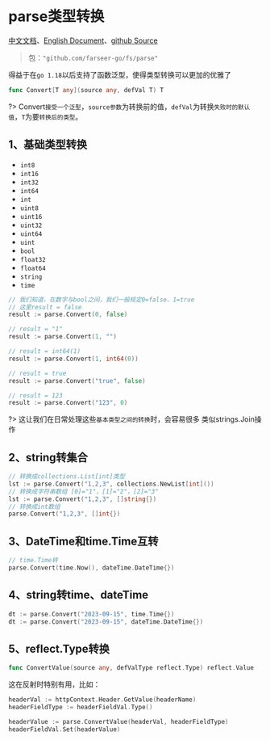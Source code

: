 # parse类型转换
[中文文档](https://farseer-go.github.io/doc/)、[English Document](https://farseer-go.github.io/doc/#/en-us/)、[github Source](https://github.com/farseer-go/fs)
> 包：`"github.com/farseer-go/fs/parse"`

得益于在`go 1.18`以后支持了函数泛型，使得类型转换可以更加的优雅了
```go
func Convert[T any](source any, defVal T) T
```

?> Convert`接受一个泛型`，`source参数`为转换前的值，`defVal`为转换`失败时的默认值`，`T`为要`转换后的类型`。

## 1、基础类型转换
- `int8`
- `int16`
- `int32`
- `int64`
- `int`
- `uint8`
- `uint16`
- `uint32`
- `uint64`
- `uint`
- `bool`
- `float32`
- `float64`
- `string`
- `time`

```go
// 我们知道，在数字与bool之间，我们一般规定0=false、1=true
// 这里result = false
result := parse.Convert(0, false)

// result = "1"
result := parse.Convert(1, "")

// result = int64(1)
result := parse.Convert(1, int64(0))

// result = true
result := parse.Convert("true", false)

// result = 123
result := parse.Convert("123", 0)
```

?> 这让我们在日常处理这些`基本类型之间的转换`时，会容易很多
类似strings.Join操作

## 2、string转集合
```go
// 转换成collections.List[int]类型
lst := parse.Convert("1,2,3", collections.NewList[int]())
// 转换成字符串数组 [0]="1"，[1]="2"，[2]="3"
lst := parse.Convert("1,2,3", []string{})
// 转换成int数组
parse.Convert("1,2,3", []int{})
```

## 3、DateTime和time.Time互转
```go
// time.Time转
parse.Convert(time.Now(), dateTime.DateTime{})
```

## 4、string转time、dateTime
```go
dt := parse.Convert("2023-09-15", time.Time{})
dt := parse.Convert("2023-09-15", dateTime.DateTime{})
```

## 5、reflect.Type转换
```go
func ConvertValue(source any, defValType reflect.Type) reflect.Value
```
这在反射时特别有用，比如：
```go
headerVal := httpContext.Header.GetValue(headerName)
headerFieldType := headerFieldVal.Type()

headerValue := parse.ConvertValue(headerVal, headerFieldType)
headerFieldVal.Set(headerValue)
```